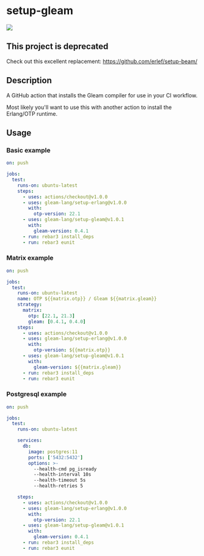 # setup-gleam

[![](https://github.com/gleam-lang/setup-gleam/workflows/Test/badge.svg)](https://github.com/gleam-lang/setup-gleam/actions)

## This project is deprecated

Check out this excellent replacement: https://github.com/erlef/setup-beam/

## Description

A GitHub action that installs the Gleam compiler for use in your CI workflow.

Most likely you'll want to use this with another action to install the
Erlang/OTP runtime.

## Usage

### Basic example

```yaml
on: push

jobs:
  test:
    runs-on: ubuntu-latest
    steps:
      - uses: actions/checkout@v1.0.0
      - uses: gleam-lang/setup-erlang@v1.0.0
        with:
          otp-version: 22.1
      - uses: gleam-lang/setup-gleam@v1.0.1
        with:
          gleam-version: 0.4.1
      - run: rebar3 install_deps
      - run: rebar3 eunit
```

### Matrix example

```yaml
on: push

jobs:
  test:
    runs-on: ubuntu-latest
    name: OTP ${{matrix.otp}} / Gleam ${{matrix.gleam}}
    strategy:
      matrix:
        otp: [22.1, 21.3]
        gleam: [0.4.1, 0.4.0]
    steps:
      - uses: actions/checkout@v1.0.0
      - uses: gleam-lang/setup-erlang@v1.0.0
        with:
          otp-version: ${{matrix.otp}}
      - uses: gleam-lang/setup-gleam@v1.0.1
        with:
          gleam-version: ${{matrix.gleam}}
      - run: rebar3 install_deps
      - run: rebar3 eunit
```

### Postgresql example

```yaml
on: push

jobs:
  test:
    runs-on: ubuntu-latest

    services:
      db:
        image: postgres:11
        ports: ['5432:5432']
        options: >-
          --health-cmd pg_isready
          --health-interval 10s
          --health-timeout 5s
          --health-retries 5

    steps:
      - uses: actions/checkout@v1.0.0
      - uses: gleam-lang/setup-erlang@v1.0.0
        with:
          otp-version: 22.1
      - uses: gleam-lang/setup-gleam@v1.0.1
        with:
          gleam-version: 0.4.1
      - run: rebar3 install_deps
      - run: rebar3 eunit
```

